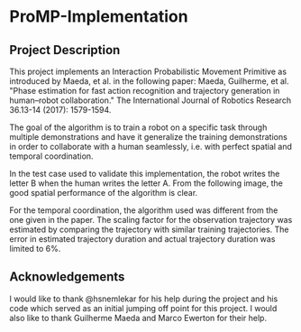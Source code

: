 # ProMP-Implementation
## Project Description
This project implements an Interaction Probabilistic Movement Primitive as introduced by Maeda, et al. in the following paper:
Maeda, Guilherme, et al. "Phase estimation for fast action recognition and trajectory generation in human–robot collaboration." The International Journal of Robotics Research 36.13-14 (2017): 1579-1594.

The goal of the algorithm is to train a robot on a specific task through multiple demonstrations and have it generalize the training demonstrations in order to collaborate with a human seamlessly, i.e. with perfect spatial and temporal coordination.

In the test case used to validate this implementation, the robot writes the letter B when the human writes the letter A. From the following
image, the good spatial performance of the algorithm is clear.



For the temporal coordination, the algorithm used was different from the one given in the paper. The scaling factor for the observation
trajectory was estimated by comparing the trajectory with similar training trajectories. The error in estimated trajectory duration and actual trajectory duration was limited to 6%.

## Acknowledgements
I would like to thank @hsnemlekar for his help during the project and his code which served as an initial jumping off point for this project.
I would also like to thank Guilherme Maeda and Marco Ewerton for their help.
